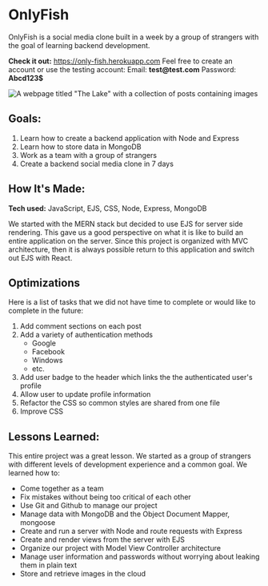 # OnlyFish
OnlyFish is a social media clone built in a week by a group of strangers with the goal of learning backend development.

**Check it out:** https://only-fish.herokuapp.com
Feel free to create an account or use the testing account:
Email: **test<span>@</span>test<span>.</span>com**
Password: **Abcd123$**

![A webpage titled "The Lake" with a collection of posts containing images](https://res.cloudinary.com/onlyfish/image/upload/v1622046055/lake_sqojme.png)

## Goals:
1. Learn how to create a backend application with Node and Express
1. Learn how to store data in MongoDB
1. Work as a team with a group of strangers
1. Create a backend social media clone in 7 days

## How It's Made:

**Tech used:** JavaScript, EJS, CSS, Node, Express, MongoDB

We started with the MERN stack but decided to use EJS for server side rendering. This gave us a good perspective on what it is like to build an entire application on the server. Since this project is organized with MVC architecture, then it is always possible return to this application and switch out EJS with React.


## Optimizations
Here is a list of tasks that we did not have time to complete or would like to complete in the future:
1. Add comment sections on each post
1. Add a variety of authentication methods
   - Google
   - Facebook
   - Windows
   - etc.
1. Add user badge to the header which links the the authenticated user's profile
1. Allow user to update profile information
1. Refactor the CSS so common styles are shared from one file
1. Improve CSS

## Lessons Learned:
This entire project was a great lesson. We started as a group of strangers with different levels of development experience and a common goal.
We learned how to:
- Come together as a team
- Fix mistakes without being too critical of each other
- Use Git and Github to manage our project
- Manage data with MongoDB and the Object Document Mapper, mongoose
- Create and run a server with Node and route requests with Express
- Create and render views from the server with EJS
- Organize our project with Model View Controller architecture
- Manage user information and passwords without worrying about leaking them in plain text
- Store and retrieve images in the cloud
